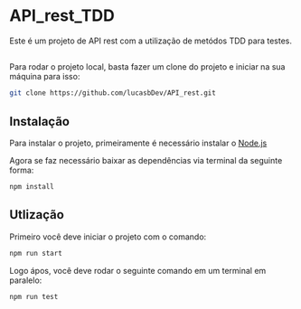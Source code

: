 # API_rest_TDD

Este é um projeto de API rest com a utilização de metódos TDD para testes.

##
Para rodar o projeto local, basta fazer um clone do projeto e iniciar na sua máquina
para isso:

```bash
git clone https://github.com/lucasbDev/API_rest.git
```

## Instalação

Para instalar o projeto, primeiramente é necessário instalar o [Node.js](https://nodejs.org/en/)

Agora se faz necessário baixar as dependências via terminal da seguinte forma:

```bash
npm install
```

## Utlização

Primeiro você deve iniciar o projeto com o comando:

```bash
npm run start
```
Logo ápos, você deve rodar o seguinte comando em um terminal em paralelo:

```bash
npm run test
```
